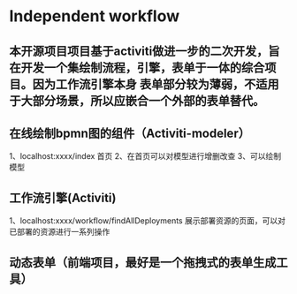# Independent workflow
本开源项目项目基于activiti做进一步的二次开发，旨在开发一个集绘制流程，引擎，表单于一体的综合项目。因为工作流引擎本身
表单部分较为薄弱，不适用于大部分场景，所以应嵌合一个外部的表单替代。
  --- 
## 在线绘制bpmn图的组件（Activiti-modeler）
1、localhost:xxxx/index  首页
2、在首页可以对模型进行增删改查
3、可以绘制模型
## 工作流引擎(Activiti)
1、localhost:xxxx/workflow/findAllDeployments 展示部署资源的页面，可以对已部署的资源进行一系列操作
## 动态表单（前端项目，最好是一个拖拽式的表单生成工具）


